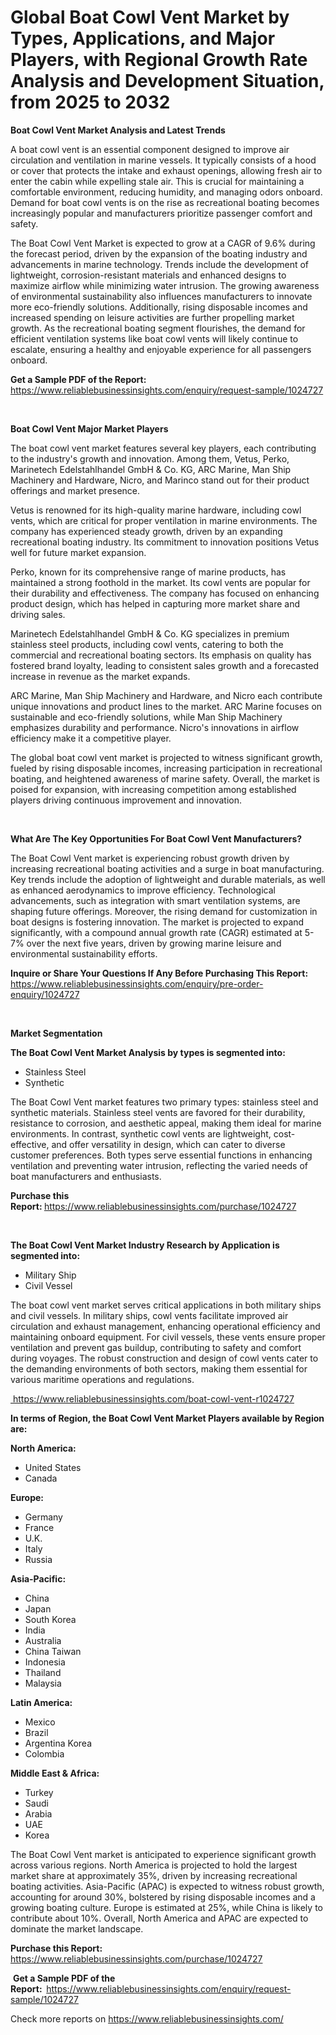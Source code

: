 <p><h1>Global Boat Cowl Vent Market by Types, Applications, and Major Players, with Regional Growth Rate Analysis and Development Situation, from 2025 to 2032</h1></p><p><strong>Boat Cowl Vent Market Analysis and Latest Trends</strong></p>
<p><p>A boat cowl vent is an essential component designed to improve air circulation and ventilation in marine vessels. It typically consists of a hood or cover that protects the intake and exhaust openings, allowing fresh air to enter the cabin while expelling stale air. This is crucial for maintaining a comfortable environment, reducing humidity, and managing odors onboard. Demand for boat cowl vents is on the rise as recreational boating becomes increasingly popular and manufacturers prioritize passenger comfort and safety.</p><p>The Boat Cowl Vent Market is expected to grow at a CAGR of 9.6% during the forecast period, driven by the expansion of the boating industry and advancements in marine technology. Trends include the development of lightweight, corrosion-resistant materials and enhanced designs to maximize airflow while minimizing water intrusion. The growing awareness of environmental sustainability also influences manufacturers to innovate more eco-friendly solutions. Additionally, rising disposable incomes and increased spending on leisure activities are further propelling market growth. As the recreational boating segment flourishes, the demand for efficient ventilation systems like boat cowl vents will likely continue to escalate, ensuring a healthy and enjoyable experience for all passengers onboard.</p></p>
<p><strong>Get a Sample PDF of the Report:&nbsp;</strong> <a href="https://www.reliablebusinessinsights.com/enquiry/request-sample/1024727?utm_campaign=3256&utm_medium=2&utm_source=Github&utm_content=ia&utm_term=06032025&utm_id=boat-cowl-vent">https://www.reliablebusinessinsights.com/enquiry/request-sample/1024727</a></p>
<p>&nbsp;</p>
<p><strong>Boat Cowl Vent Major Market Players</strong></p>
<p><p>The boat cowl vent market features several key players, each contributing to the industry's growth and innovation. Among them, Vetus, Perko, Marinetech Edelstahlhandel GmbH & Co. KG, ARC Marine, Man Ship Machinery and Hardware, Nicro, and Marinco stand out for their product offerings and market presence.</p><p>Vetus is renowned for its high-quality marine hardware, including cowl vents, which are critical for proper ventilation in marine environments. The company has experienced steady growth, driven by an expanding recreational boating industry. Its commitment to innovation positions Vetus well for future market expansion.</p><p>Perko, known for its comprehensive range of marine products, has maintained a strong foothold in the market. Its cowl vents are popular for their durability and effectiveness. The company has focused on enhancing product design, which has helped in capturing more market share and driving sales.</p><p>Marinetech Edelstahlhandel GmbH & Co. KG specializes in premium stainless steel products, including cowl vents, catering to both the commercial and recreational boating sectors. Its emphasis on quality has fostered brand loyalty, leading to consistent sales growth and a forecasted increase in revenue as the market expands.</p><p>ARC Marine, Man Ship Machinery and Hardware, and Nicro each contribute unique innovations and product lines to the market. ARC Marine focuses on sustainable and eco-friendly solutions, while Man Ship Machinery emphasizes durability and performance. Nicro's innovations in airflow efficiency make it a competitive player.</p><p>The global boat cowl vent market is projected to witness significant growth, fueled by rising disposable incomes, increasing participation in recreational boating, and heightened awareness of marine safety. Overall, the market is poised for expansion, with increasing competition among established players driving continuous improvement and innovation.</p></p>
<p>&nbsp;</p>
<p><strong>What Are The Key Opportunities For Boat Cowl Vent Manufacturers?</strong></p>
<p><p>The Boat Cowl Vent market is experiencing robust growth driven by increasing recreational boating activities and a surge in boat manufacturing. Key trends include the adoption of lightweight and durable materials, as well as enhanced aerodynamics to improve efficiency. Technological advancements, such as integration with smart ventilation systems, are shaping future offerings. Moreover, the rising demand for customization in boat designs is fostering innovation. The market is projected to expand significantly, with a compound annual growth rate (CAGR) estimated at 5-7% over the next five years, driven by growing marine leisure and environmental sustainability efforts.</p></p>
<p><strong>Inquire or Share Your Questions If Any Before Purchasing This Report:</strong> <a href="https://www.reliablebusinessinsights.com/enquiry/pre-order-enquiry/1024727?utm_campaign=3256&utm_medium=2&utm_source=Github&utm_content=ia&utm_term=06032025&utm_id=boat-cowl-vent">https://www.reliablebusinessinsights.com/enquiry/pre-order-enquiry/1024727</a></p>
<p>&nbsp;</p>
<p><strong>Market Segmentation</strong></p>
<p><strong>The Boat Cowl Vent Market Analysis by types is segmented into:</strong></p>
<p><ul><li>Stainless Steel</li><li>Synthetic</li></ul></p>
<p><p>The Boat Cowl Vent market features two primary types: stainless steel and synthetic materials. Stainless steel vents are favored for their durability, resistance to corrosion, and aesthetic appeal, making them ideal for marine environments. In contrast, synthetic cowl vents are lightweight, cost-effective, and offer versatility in design, which can cater to diverse customer preferences. Both types serve essential functions in enhancing ventilation and preventing water intrusion, reflecting the varied needs of boat manufacturers and enthusiasts.</p></p>
<p><strong>Purchase this Report:&nbsp;</strong><a href="https://www.reliablebusinessinsights.com/purchase/1024727?utm_campaign=3256&utm_medium=2&utm_source=Github&utm_content=ia&utm_term=06032025&utm_id=boat-cowl-vent">https://www.reliablebusinessinsights.com/purchase/1024727</a></p>
<p>&nbsp;</p>
<p><strong>The Boat Cowl Vent Market Industry Research by Application is segmented into:</strong></p>
<p><ul><li>Military Ship</li><li>Civil Vessel</li></ul></p>
<p><p>The boat cowl vent market serves critical applications in both military ships and civil vessels. In military ships, cowl vents facilitate improved air circulation and exhaust management, enhancing operational efficiency and maintaining onboard equipment. For civil vessels, these vents ensure proper ventilation and prevent gas buildup, contributing to safety and comfort during voyages. The robust construction and design of cowl vents cater to the demanding environments of both sectors, making them essential for various maritime operations and regulations.</p></p>
<p><a href="https://www.reliablebusinessinsights.com/boat-cowl-vent-r1024727?utm_campaign=3256&utm_medium=2&utm_source=Github&utm_content=ia&utm_term=06032025&utm_id=boat-cowl-vent">&nbsp;https://www.reliablebusinessinsights.com/boat-cowl-vent-r1024727</a></p>
<p><strong>In terms of Region, the Boat Cowl Vent Market Players available by Region are:</strong></p>
<p>
    <p> <strong> North America: </strong>
        <ul>
            <li>United States</li>
            <li>Canada</li>
        </ul>
        </p> 
    <p> <strong> Europe: </strong>
        <ul>
            <li>Germany</li>
            <li>France</li>
            <li>U.K.</li>
            <li>Italy</li>
            <li>Russia</li>
        </ul>
        </p> 
    <p> <strong> Asia-Pacific: </strong>
        <ul>
            <li>China</li>
            <li>Japan</li>
            <li>South Korea</li>
            <li>India</li>
            <li>Australia</li>
            <li>China Taiwan</li>
            <li>Indonesia</li>
            <li>Thailand</li>
            <li>Malaysia</li>
        </ul>
        </p> 
    <p> <strong> Latin America: </strong>
        <ul>
            <li>Mexico</li>
            <li>Brazil</li>
            <li>Argentina Korea</li>
            <li>Colombia</li>
        </ul>
        </p> 
    <p> <strong> Middle East & Africa: </strong>
        <ul>
            <li>Turkey</li>
            <li>Saudi</li>
            <li>Arabia</li>
            <li>UAE</li>
            <li>Korea</li>
        </ul>
    </p>
    </p>
<p><p>The Boat Cowl Vent market is anticipated to experience significant growth across various regions. North America is projected to hold the largest market share at approximately 35%, driven by increasing recreational boating activities. Asia-Pacific (APAC) is expected to witness robust growth, accounting for around 30%, bolstered by rising disposable incomes and a growing boating culture. Europe is estimated at 25%, while China is likely to contribute about 10%. Overall, North America and APAC are expected to dominate the market landscape.</p></p>
<p><strong>Purchase this Report: </strong><a href="https://www.reliablebusinessinsights.com/purchase/1024727?utm_campaign=3256&utm_medium=2&utm_source=Github&utm_content=ia&utm_term=06032025&utm_id=boat-cowl-vent">https://www.reliablebusinessinsights.com/purchase/1024727</a></p>
<p>&nbsp;<strong>Get a Sample PDF of the Report:&nbsp;&nbsp;</strong><a href="https://www.reliablebusinessinsights.com/enquiry/request-sample/1024727?utm_campaign=3256&utm_medium=2&utm_source=Github&utm_content=ia&utm_term=06032025&utm_id=boat-cowl-vent">https://www.reliablebusinessinsights.com/enquiry/request-sample/1024727</a></p>
<p><strong></strong></p>
<p>Check more reports on <a href="https://www.reliablebusinessinsights.com/?utm_campaign=3256&utm_medium=2&utm_source=Github&utm_content=ia&utm_term=06032025&utm_id=boat-cowl-vent">https://www.reliablebusinessinsights.com/</a></p>